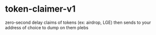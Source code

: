 # token-claimer-v1
zero-second delay claims of tokens (ex: airdrop, LGE) then sends to your address of choice to dump on them plebs
